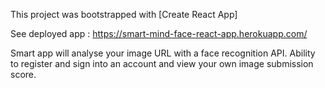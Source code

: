 This project was bootstrapped with [Create React App]

See deployed app : https://smart-mind-face-react-app.herokuapp.com/

Smart app will analyse your image URL with a face recognition API. Ability to register and sign into an account and view your own image submission score.
